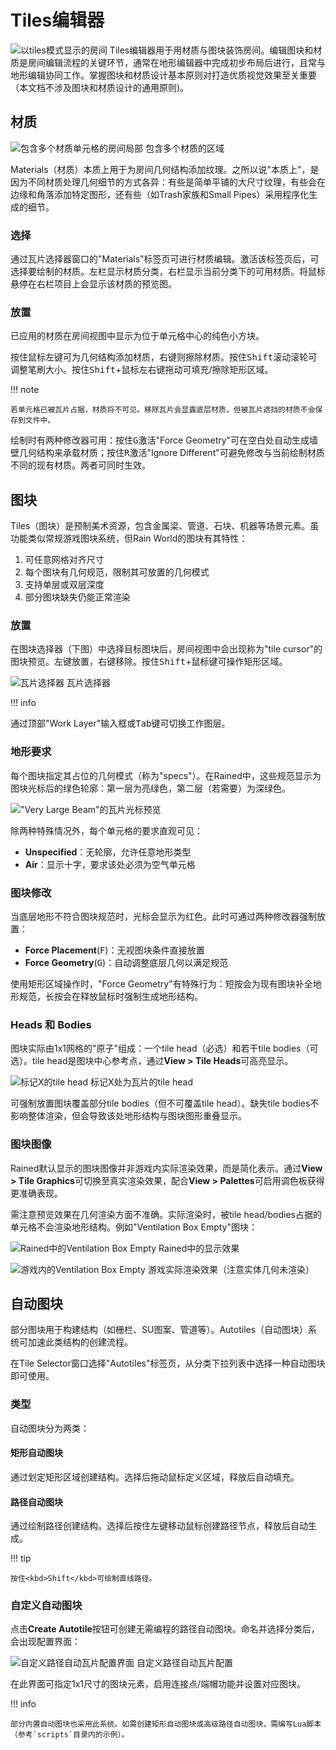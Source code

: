 # Tiles编辑器
![以tiles模式显示的房间](img//tile-editor.png)
Tiles编辑器用于用材质与图块装饰房间。编辑图块和材质是房间编辑流程的关键环节，通常在地形编辑器中完成初步布局后进行，且常与地形编辑协同工作。掌握图块和材质设计基本原则对打造优质视觉效果至关重要（本文档不涉及图块和材质设计的通用原则)。

## 材质

![包含多个材质单元格的房间局部](img/materials.png)
包含多个材质的区域

Materials（材质）本质上用于为房间几何结构添加纹理。之所以说"本质上"，是因为不同材质处理几何细节的方式各异：有些是简单平铺的大尺寸纹理，有些会在边缘和角落添加特定图形，还有些（如Trash家族和Small Pipes）采用程序化生成的细节。

### 选择
通过瓦片选择器窗口的"Materials"标签页可进行材质编辑。激活该标签页后，可选择要绘制的材质。左栏显示材质分类，右栏显示当前分类下的可用材质。将鼠标悬停在右栏项目上会显示该材质的预览图。

### 放置
已应用的材质在房间视图中显示为位于单元格中心的纯色小方块。

按住鼠标左键可为几何结构添加材质，右键则擦除材质。按住<kbd>Shift</kbd>滚动滚轮可调整笔刷大小。按住<kbd>Shift</kbd>+鼠标左右键拖动可填充/擦除矩形区域。

!!! note

    若单元格已被瓦片占据，材质将不可见。移除瓦片会显露底层材质，但被瓦片遮挡的材质不会保存到文件中。

绘制时有两种修改器可用：按住<kbd>G</kbd>激活"Force Geometry"可在空白处自动生成墙壁几何结构来承载材质；按住<kbd>R</kbd>激活"Ignore Different"可避免修改与当前绘制材质不同的现有材质。两者可同时生效。

## 图块
Tiles（图块）是预制美术资源，包含金属梁、管道、石块、机器等场景元素。虽功能类似常规游戏图块系统，但Rain World的图块有其特性：

1. 可任意网格对齐尺寸
2. 每个图块有几何规范，限制其可放置的几何模式
3. 支持单层或双层深度
4. 部分图块缺失仍能正常渲染

### 放置
在图块选择器（下图）中选择目标图块后，房间视图中会出现称为"tile cursor"的图块预览。左键放置，右键移除。按住<kbd>Shift</kbd>+鼠标键可操作矩形区域。

![瓦片选择器](img//tile-selector.png)
瓦片选择器

!!! info

通过顶部"Work Layer"输入框或<kbd>Tab</kbd>键可切换工作图层。

### 地形要求

每个图块指定其占位的几何模式（称为"specs"）。在Rained中，这些规范显示为图块光标后的绿色轮廓：第一层为亮绿色，第二层（若需要）为深绿色。

!["Very Large Beam"的瓦片光标预览](img//tile-cursor-white.png)

除两种特殊情况外，每个单元格的要求直观可见：
- **Unspecified**：无轮廓，允许任意地形类型
- **Air**：显示十字，要求该处必须为空气单元格

### 图块修改
当底层地形不符合图块规范时，光标会显示为红色。此时可通过两种修改器强制放置：
- **Force Placement**(<kbd>F</kbd>)：无视图块条件直接放置
- **Force Geometry**(<kbd>G</kbd>)：自动调整底层几何以满足规范

使用矩形区域操作时，"Force Geometry"有特殊行为：短按会为现有图块补全地形规范，长按会在释放鼠标时强制生成地形结构。

### Heads 和 Bodies
图块实际由1x1网格的"原子"组成：一个tile head（必选）和若干tile bodies（可选）。tile head是图块中心参考点，通过**View > Tile Heads**可高亮显示。


![标记X的tile head](img/tilehead.png)
标记X处为瓦片的tile head

可强制放置图块覆盖部分tile bodies（但不可覆盖tile head）。缺失tile bodies不影响整体渲染，但会导致该处地形结构与图块图形重叠显示。

### 图块图像
Rained默认显示的图块图像并非游戏内实际渲染效果，而是简化表示。通过**View > Tile Graphics**可切换至真实渲染效果，配合**View > Palettes**可启用调色板获得更准确表现。

需注意预览效果在几何渲染方面不准确。实际渲染时，被tile head/bodies占据的单元格不会渲染地形结构。例如"Ventilation Box Empty"图块：


![Rained中的Ventilation Box Empty](img//ventbox-empty-preview.png)
Rained中的显示效果


![游戏内的Ventilation Box Empty](img//ventbox-empty-render.png)
游戏实际渲染效果（注意实体几何未渲染）

## 自动图块
部分图块用于构建结构（如栅栏、SU图案、管道等）。Autotiles（自动图块）系统可加速此类结构的创建流程。

在Tile Selector窗口选择"Autotiles"标签页，从分类下拉列表中选择一种自动图块即可使用。

### 类型
自动图块分为两类：
#### 矩形自动图块
通过划定矩形区域创建结构。选择后拖动鼠标定义区域，释放后自动填充。

#### 路径自动图块
通过绘制路径创建结构。选择后按住左键移动鼠标创建路径节点，释放后自动生成。

!!! tip

    按住<kbd>Shift</kbd>可绘制直线路径。

### 自定义自动图块
点击**Create Autotile**按钮可创建无需编程的路径自动图块。命名并选择分类后，会出现配置界面：

![自定义路径自动瓦片配置界面](img/custom-path-autotile.png)
自定义路径自动瓦片配置

在此界面可指定1x1尺寸的图块元素，启用连接点/端帽功能并设置对应图块。

!!! info

    部分内置自动图块也采用此系统。如需创建矩形自动图块或高级路径自动图块，需编写Lua脚本（参考`scripts`目录内的示例）。